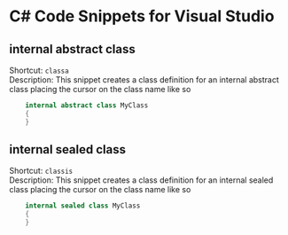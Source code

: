 # C# Code Snippets for Visual Studio

## internal abstract class
Shortcut: `classa`  
Description: This snippet creates a class definition for an internal abstract class placing the cursor on the class name like so    
```C#    
    internal abstract class MyClass
    {    
    }
```
## internal sealed class  
Shortcut: `classis`  
Description: This snippet creates a class definition for an internal sealed class placing the cursor on the class name like so
```C#    
    internal sealed class MyClass
    {    
    }
```
